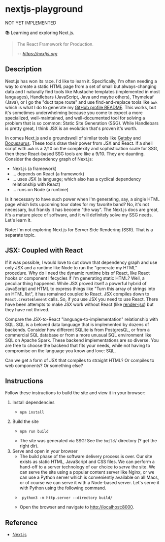 # nextjs-playground

NOT YET IMPLEMENTED

📚 Learning and exploring Next.js.

> The React Framework for Production.
>
> -- <cite>https://nextjs.org</cite>


## Description

Next.js has won its race. I'd like to learn it. Specifically, I'm often needing a way to create a static HTML page from
a set of small but always-changing data and I naturally find tools like Mustache templates (implemented in most languages),
Handlebars (JavaScript, Java and maybe others), Thymeleaf (Java), or I go the "duct tape route" and use find-and-replace
tools like `awk` which is what I do to generate my [GitHub profile README](https://github.com/dgroomes/dgroomes/blob/99ffd02eb0d146c62658a5d60447ae1f60598744/generate-readme.sh#L18).
This works, but it's sometimes underwhelming because you come to expect a more specialized, well-maintained, and well-documented
tool for solving a problem that is so common: Static Site Generation (SSG). While Handlebars is pretty great, I think JSX
is an evolution that's proven it's worth.

In comes Next.js and a groundswell of similar tools like [Gatsby](https://www.gatsbyjs.com/) and [Docusaurus](https://docusaurus.io/).
These tools draw their power from JSX and React. If a shell script with `awk` is a 2/10 on the complexity and sophistication scale for SSG, then these React-based
SSG tools are like a 9/10. They are daunting. Consider the dependency graph of Next.js:

* Next.js (a framework)
* ... depends on React (a framework)
* ... uses JSX (a language; which also has a cyclical dependency relationship with React)
* ... runs on Node (a runtime)

Is it necessary to have such power when I'm generating, say, a single HTML page which lists upcoming tour dates for my
favorite band? No, it's not necessary, but frankly it has become "the way". The Next.js docs are great, it's a mature piece
of software, and it will definitely solve my SSG needs. Let's learn it.

Note: I'm not exploring Next.js for Server Side Rendering (SSR). That is a separate topic.

## JSX: Coupled with React

If it was possible, I would love to cut down that dependency graph and use only JSX and a runtime like Node to run the
"generate my HTML" procedure. Why do I need the dynamic runtime bits of React, like React hooks or component lifecycles
if I'm generating static HTML? Well, a peculiar thing happened. While JSX proved itself a powerful hybrid of JavaScript
and HTML to express things like "Turn this array of strings into an HTML list", it has remained coupled to React. JSX
compiles down to `React.createElement` calls. So, if you use JSX you need to use React. There have been attempts to make
JSX work without React (like [render-jsx](https://github.com/loreanvictor/render-jsx)) but they have not thrived.

Compare the JSX-to-React "language-to-implementation" relationship with SQL. SQL is a beloved data language that is
implemented by dozens of backends. Consider how different SQLite is from PostgresQL, or from a commercial SQL database or
from a more unusual SQL environment like SQL on Apache Spark. These backend implementations are so diverse. You are free
to choose the backend that fits your needs, while not having to compromise on the language you know and love: SQL.

Can we get a form of JSX that compiles to straight HTML? Or compiles to web components? Or something else?


## Instructions

Follow these instructions to build the site and view it in your browser:

1. Install dependencies
   * ```shell
     npm install
     ```
1. Build the site
   * ```shell
     npm run build
     ```
   * The site was generated via SSG! See the `build/` directory (? get the right dir).
1. Serve and open in your browser
   * The build phase of the software delivery process is over. Our site exists as static HTML, JavaScript and CSS files.
     We can perform a hand-off to a server technology of our choice to *serve* the site. We can serve the site using a
     popular content server like Nginx, or we can use a Python server which is conveniently available on all Macs, or of
     course we can serve it with a Node-based server. Let's serve it with Python using the following command.
   * ```shell
      python3 -m http.server --directory build/
      ```
   * Open the browser and navigate to <http://localhost:8000>.


## Reference

* [Next.js](https://nextjs.org/)
